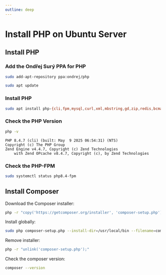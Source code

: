 ```yaml
---
outline: deep
---
```


# Install PHP on Ubuntu Server

## Install PHP

### Add the Ondřej Surý PPA for PHP

```bash
sudo add-apt-repository ppa:ondrej/php
```

```bash
sudo apt update
```

### Install PHP

```bash
sudo apt install php-{cli,fpm,mysql,curl,xml,mbstring,gd,zip,redis,bcmath,soap,imagick}
```

### Check the PHP Version

```bash
php -v
```

```
PHP 8.4.7 (cli) (built: May  9 2025 06:54:31) (NTS)
Copyright (c) The PHP Group
Zend Engine v4.4.7, Copyright (c) Zend Technologies
    with Zend OPcache v8.4.7, Copyright (c), by Zend Technologies
```    

### Check the PHP-FPM

```bash
sudo systemctl status php8.4-fpm
```

## Install Composer

Download the Composer installer:

```bash
php -r "copy('https://getcomposer.org/installer', 'composer-setup.php');"
```

Install globally:

```bash
sudo php composer-setup.php --install-dir=/usr/local/bin --filename=composer
```

Remove installer:

```bash
php -r "unlink('composer-setup.php');"
```

Check the composer version:

```bash
composer --version
```
